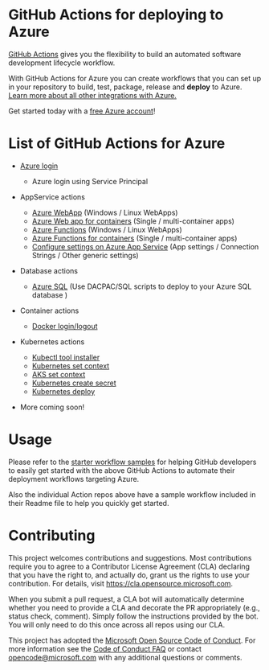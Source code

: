 # GitHub Actions for deploying to Azure

[GitHub Actions](https://help.github.com/en/articles/about-github-actions)  gives you the flexibility to build an automated software development lifecycle workflow. 

With GitHub Actions for Azure you can create workflows that you can set up in your repository to build, test, package, release and **deploy** to Azure. [Learn more about all other integrations with Azure.](http://aka.ms/GitHubonAzure)

Get started today with a [free Azure account](https://azure.com/free/open-source)!

# List of GitHub Actions for Azure 

- [Azure login](https://github.com/Azure/login) 
  - Azure login using Service Principal

- AppService actions
  - [Azure WebApp](https://github.com/Azure/webapps-deploy) (Windows / Linux WebApps)
  - [Azure Web app for containers](https://github.com/Azure/webapps-container-deploy) (Single / multi-container apps)
  - [Azure Functions](https://github.com/Azure/functions-action) (Windows / Linux WebApps)
  - [Azure Functions for containers](https://github.com/Azure/functions-container-action) (Single / multi-container apps)
  - [Configure settings on Azure App Service](https://github.com/Azure/appservice-settings) (App settings / Connection Strings / Other generic settings)
 
- Database actions
  - [Azure SQL](https://github.com/Azure/sql-action) (Use DACPAC/SQL scripts to deploy to your Azure SQL database )
  
- Container actions
  - [Docker login/logout](https://github.com/Azure/docker-login)
  
- Kubernetes actions
  - [Kubectl tool installer](https://github.com/Azure/setup-kubectl)
  - [Kubernetes set context](https://github.com/Azure/k8s-set-context)
  - [AKS set context](https://github.com/Azure/aks-set-context)
  - [Kubernetes create secret](https://github.com/Azure/k8s-create-secret)
  - [Kubernetes deploy](https://github.com/Azure/k8s-deploy)

- More coming soon!

# Usage
Please refer to the [starter workflow samples](https://github.com/Azure/actions-workflow-samples) for helping GitHub developers to easily get started with the above GitHub Actions to automate their deployment workflows targeting Azure.

Also the individual Action repos above have a sample workflow included in their Readme file to help you quickly get started.

# Contributing

This project welcomes contributions and suggestions.  Most contributions require you to agree to a
Contributor License Agreement (CLA) declaring that you have the right to, and actually do, grant us
the rights to use your contribution. For details, visit https://cla.opensource.microsoft.com.

When you submit a pull request, a CLA bot will automatically determine whether you need to provide
a CLA and decorate the PR appropriately (e.g., status check, comment). Simply follow the instructions
provided by the bot. You will only need to do this once across all repos using our CLA.

This project has adopted the [Microsoft Open Source Code of Conduct](https://opensource.microsoft.com/codeofconduct/).
For more information see the [Code of Conduct FAQ](https://opensource.microsoft.com/codeofconduct/faq/) or
contact [opencode@microsoft.com](mailto:opencode@microsoft.com) with any additional questions or comments.
